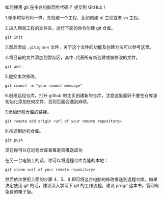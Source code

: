 如何使用 git 在多台电脑同步代码？ 提交到 GitHub！

1.像平时写代码一样，先创建一个工程，比如创建 qt 工程或者 vs 工程。

2.进入项目工程的文件夹，运行下面的命令创建 git 仓库。

	git init

3.然后添加 `.gitignore` 文件，关于这个文件的功能及创建方法可以参考这里。

4.将目前的文件添加到暂存区，其中`.`代表所有新创建或被修改的文件。

	git add .
	
5.提交本次修改。

	git commit -m "your commit message"

6.创建远程仓库，打开 github 的主页创建新的仓库，注意这里最好不要在仓库里初始化添加任何文件，否则后面会遇到麻烦。

7.添加远程仓库的链接。

	git remote add origin <url of your remote repository>

8.推送到远程仓库。

	git push
	
现在你可以在远程仓库查看是否推送成功

在另一台电脑上的话，你可以将远程仓库克隆的本地：

	git clone <url of your remote repository>

然后依次使用上面的步骤 4、5、8 即可将这台电脑的修改推送到远程仓库。如果决定使用 git 的话，建议深入学习下 git 的工作流程，建议 progit 这本书，官网有免费的电子版。